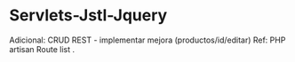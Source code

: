 # Servlets-Jstl-Jquery
Adicional:  CRUD REST - implementar mejora (productos/id/editar)  Ref: PHP artisan Route list
.

